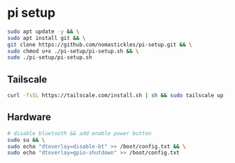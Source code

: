 # pi setup

```bash
sudo apt update -y && \
sudo apt install git && \
git clone https://github.com/nomastickles/pi-setup.git && \
sudo chmod u+x ./pi-setup/pi-setup.sh && \
sudo ./pi-setup/pi-setup.sh
```

## Tailscale

```bash
curl -fsSL https://tailscale.com/install.sh | sh && sudo tailscale up --ssh
```

## Hardware

```bash
# disable bluetooth && add enable power button
sudo su && \
sudo echo "dtoverlay=disable-bt" >> /boot/config.txt && \
sudo echo "dtoverlay=gpio-shutdown" >> /boot/config.txt
```


